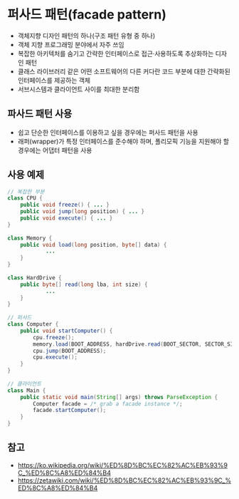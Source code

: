 # 퍼사드 패턴(facade pattern)
- 객체지향 디자인 패턴의 하나(구조 패턴 유형 중 하나)
- 객체 지향 프로그래밍 분야에서 자주 쓰임
- 복잡한 아키텍처를 숨기고 간략한 인터페이스로 접근·사용하도록 추상화하는 디자인 패턴
- 클래스 라이브러리 같은 어떤 소프트웨어의 다른 커다란 코드 부분에 대한 간략화된 인터페이스를 제공하는 객체
- 서브시스템과 클라이언트 사이를 최대한 분리함

## 파사드 패턴 사용
- 쉽고 단순한 인터페이스를 이용하고 싶을 경우에는 퍼사드 패턴을 사용
- 래퍼(wrapper)가 특정 인터페이스를 준수해야 하며, 폴리모픽 기능을 지원해야 할 경우에는 어댑터 패턴을 사용

## 사용 예제
```java
// 복잡한 부분
class CPU {
	public void freeze() { ... }
	public void jump(long position) { ... }
	public void execute() { ... }
}
 
class Memory {
	public void load(long position, byte[] data) {
			...
	}
}
 
class HardDrive {
	public byte[] read(long lba, int size) {
			...
	}
}
 
// 퍼사드
class Computer {
	public void startComputer() {
		cpu.freeze();
		memory.load(BOOT_ADDRESS, hardDrive.read(BOOT_SECTOR, SECTOR_SIZE));
		cpu.jump(BOOT_ADDRESS);
		cpu.execute();
	}
}
 
// 클라이언트
class Main {
	public static void main(String[] args) throws ParseException {
		Computer facade = /* grab a facade instance */;
		facade.startComputer();
	}
}

```

## 참고
- https://ko.wikipedia.org/wiki/%ED%8D%BC%EC%82%AC%EB%93%9C_%ED%8C%A8%ED%84%B4
- https://zetawiki.com/wiki/%ED%8D%BC%EC%82%AC%EB%93%9C_%ED%8C%A8%ED%84%B4
